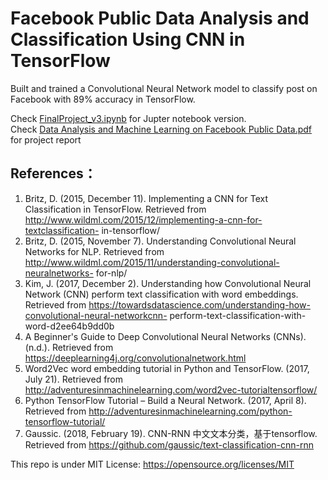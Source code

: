 # Facebook Public Data Analysis and Classification Using CNN in TensorFlow

Built and trained a Convolutional Neural Network model to classify post on Facebook with 89% accuracy in TensorFlow.

Check [FinalProject_v3.ipynb](https://github.com/JiananWen/Facebook-Public-Data-Analysis-and-Classification-Using-CNN-in-TensorFlow/blob/master/FinalProject_v3.ipynb) for Jupter notebook version.  
Check [Data Analysis and Machine Learning on Facebook Public Data.pdf](https://github.com/JiananWen/Facebook-Public-Data-Analysis-and-Classification-Using-CNN-in-TensorFlow/blob/master/Data%20Analysis%20and%20Machine%20Learning%20on%20Facebook%20Public%20Data.pdf) for project report  


## References：
1. Britz, D. (2015, December 11). Implementing a CNN for Text Classification in TensorFlow.
Retrieved from http://www.wildml.com/2015/12/implementing-a-cnn-for-textclassification-
in-tensorflow/
2. Britz, D. (2015, November 7). Understanding Convolutional Neural Networks for NLP.
Retrieved from http://www.wildml.com/2015/11/understanding-convolutional-neuralnetworks-
for-nlp/
3. Kim, J. (2017, December 2). Understanding how Convolutional Neural Network (CNN)
perform text classification with word embeddings. Retrieved from
https://towardsdatascience.com/understanding-how-convolutional-neural-networkcnn-
perform-text-classification-with-word-d2ee64b9dd0b
4. A Beginner's Guide to Deep Convolutional Neural Networks (CNNs). (n.d.). Retrieved
from https://deeplearning4j.org/convolutionalnetwork.html
5. Word2Vec word embedding tutorial in Python and TensorFlow. (2017, July 21).
Retrieved from http://adventuresinmachinelearning.com/word2vec-tutorialtensorflow/
6. Python TensorFlow Tutorial – Build a Neural Network. (2017, April 8). Retrieved from
http://adventuresinmachinelearning.com/python-tensorflow-tutorial/
7. Gaussic. (2018, February 19). CNN-RNN 中文文本分类，基于tensorflow. Retrieved
from https://github.com/gaussic/text-classification-cnn-rnn


This repo is under MIT License: https://opensource.org/licenses/MIT
